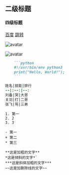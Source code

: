 ## 二级标题
#### 四级标题
[百度](http://baidu.com)
[跳转](./README.md) 

![avatar](C:\日常\testwork\109951163965237086.jpg)

![avatar](https://gimg2.baidu.com/image_search/src=http%3A%2F%2Fpic16.nipic.com%2F20110908%2F1836425_172718025374_2.jpg&refer=http%3A%2F%2Fpic16.nipic.com&app=2002&size=f9999,10000&q=a80&n=0&g=0n&fmt=jpeg?sec=1622127882&t=de6680d307b1f29aaf66b4c77822994b)

~~~markdown
    ```python
    #!/usr/bin/env python3
    print("Hello, World!");
    ```
~~~

```ruby
姓名|技能|排行
--|:--:|--:
刘备|哭|大哥
关羽|打|二哥
张飞|骂|三弟
```

```undefined
1. 第一
2. 2
3. 3

```

```undefined
- 第一
+ 第二
* 第三

```

```undefined
**这是加粗的文字**
*这是倾斜的文字*`
***这是斜体加粗的文字***
~~这是加删除线的文字~~
```